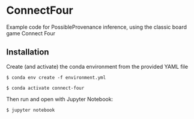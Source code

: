 # ConnectFour
Example code for PossibleProvenance inference, using the classic board game Connect Four

## Installation

Create (and activate) the conda environment from the provided YAML file

`$ conda env create -f environment.yml`

`$ conda activate connect-four`

Then run and open with Jupyter Notebook:

`$ jupyter notebook`